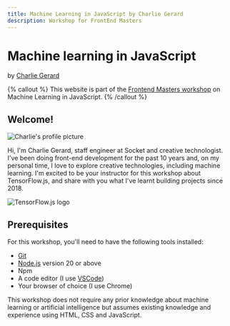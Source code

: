 ```yaml
---
title: Machine Learning in JavaScript by Charlie Gerard
description: Workshop for FrontEnd Masters
---
```


# Machine learning in JavaScript

by [Charlie Gerard](https://twitter.com/@devdevcharlie)

{% callout %}
This website is part of the [Frontend Masters workshop](https://frontendmasters.com/) on Machine Learning in JavaScript.
{% /callout %}

## Welcome!

![Charlie's profile picture](https://github.com/charliegerard.png)

Hi, I'm Charlie Gerard, staff engineer at Socket and creative technologist.
I've been doing front-end development for the past 10 years and, on my personal time, I love to explore creative technologies, including machine learning.
I'm excited to be your instructor for this workshop about TensorFlow.js, and share with you what I've learnt building projects since 2018.

![TensorFlow.js logo](https://encrypted-tbn0.gstatic.com/images?q=tbn:ANd9GcSZQJsDX4PV3p42qFcE9UO6nKXHDNAvTreBr-sbFCikHg&s)

## Prerequisites

For this workshop, you'll need to have the following tools installed:

- [Git](https://git-scm.com/)
- [Node.js](https://nodejs.org/en) version 20 or above
- Npm
- A code editor (I use [VSCode](https://code.visualstudio.com/))
- Your browser of choice (I use Chrome)

This workshop does not require any prior knowledge about machine learning or artificial intelligence but assumes existing knowledge and experience using HTML, CSS and JavaScript.
